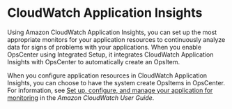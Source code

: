 # CloudWatch Application Insights<a name="OpsCenter-about-cloudwatch-insights"></a>

 Using Amazon CloudWatch Application Insights, you can set up the most appropriate monitors for your application resources to continuously analyze data for signs of problems with your applications\. When you enable OpsCenter using Integrated Setup, it integrates CloudWatch Application Insights with OpsCenter to automatically create an OpsItem\. 

When you configure application resources in CloudWatch Application Insights, you can choose to have the system create OpsItems in OpsCenter\. For information, see [ Set up, configure, and manage your application for monitoring](https://docs.aws.amazon.com/AmazonCloudWatch/latest/monitoring/appinsights-setting-up.html) in the *Amazon CloudWatch User Guide*\.